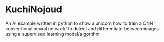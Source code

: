 # KuchiNojoud
An AI example written in python to show a unicorn how to train a CNN ' conventional neural network' 
to detect and differentiate between images using a supervised learning model/algorithm 
